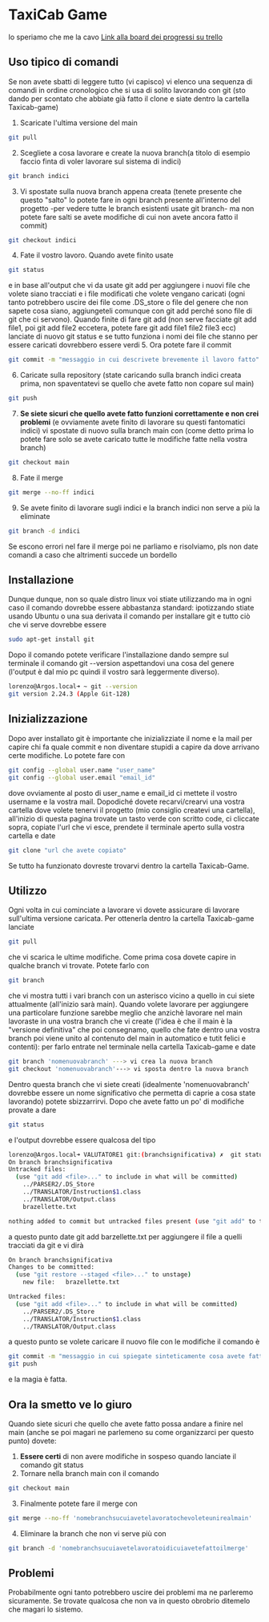 # TaxiCab Game

Io speriamo che me la cavo
[Link alla board dei progressi su trello](https://trello.com/invite/b/O2KrWNmi/fd5cd9e71471b0cc023ba78780e45cfc/loyetivive)

## Uso tipico di comandi
Se non avete sbatti di leggere tutto (vi capisco) vi elenco una sequenza di comandi in ordine cronologico che si usa di solito lavorando con git (sto dando per scontato che abbiate già fatto il clone e siate dentro la cartella Taxicab-game)
1. Scaricate l'ultima versione del main
```bash
git pull
```
2. Scegliete a cosa lavorare e create la nuova branch(a titolo di esempio faccio finta di voler lavorare sul sistema di indici)
```bash
git branch indici
```
3. Vi spostate sulla nuova branch appena creata (tenete presente che questo "salto" lo potete fare in ogni branch presente all'interno del progetto -per vedere tutte le branch esistenti usate git branch- ma non potete fare salti se avete modifiche di cui non avete ancora fatto il commit)
```bash
git checkout indici
```
4. Fate il vostro lavoro. Quando avete finito usate
```bash
git status
```
e in base all'output che vi da usate git add per aggiungere i nuovi file che volete siano tracciati e i file modificati che volete vengano caricati (ogni tanto potrebbero uscire dei file come .DS_store o file del genere che non sapete cosa siano, aggiungeteli comunque con git add perché sono file di git che ci servono). Quando finite di fare git add (non serve facciate git add file1, poi git add file2 eccetera, potete fare git add file1 file2 file3 ecc) lanciate di nuovo git status e se tutto funziona i nomi dei file che stanno per essere caricati dovrebbero essere verdi
5. Ora potete fare il commit
```bash
git commit -m "messaggio in cui descrivete brevemente il lavoro fatto"
```
6. Caricate sulla repository (state caricando sulla branch indici creata prima, non spaventatevi se quello che avete fatto non copare sul main)
```bash
git push
```
7. **Se siete sicuri che quello avete fatto funzioni correttamente e non crei problemi** (e ovviamente avete finito di lavorare su questi fantomatici indici) vi spostate di nuovo sulla branch main con (come detto prima lo potete fare solo se avete caricato tutte le modifiche fatte nella vostra branch)
```bash
git checkout main
``` 
8. Fate il merge 
```bash
git merge --no-ff indici 
```
9. Se avete finito di lavorare sugli indici e la branch indici non serve a più la eliminate
```bash
git branch -d indici
``` 
Se escono errori nel fare il merge poi ne parliamo e risolviamo, pls non date comandi a caso che altrimenti succede un bordello
## Installazione
Dunque dunque, non so quale distro linux voi stiate utilizzando ma in ogni caso il comando dovrebbe essere abbastanza standard: ipotizzando stiate usando Ubuntu o una sua derivata il comando per installare git e tutto ciò che vi serve dovrebbe essere
```bash
sudo apt-get install git
```
Dopo il comando potete verificare l'installazione dando sempre sul terminale il comando git --version aspettandovi una cosa del genere (l'output è dal mio pc quindi il vostro sarà leggermente diverso).
```bash
lorenzo@Argos.local➜ ~ git --version
git version 2.24.3 (Apple Git-128)
```

## Inizializzazione
Dopo aver installato git è importante che inizializziate il nome e la mail per capire chi fa quale commit e non diventare stupidi a capire da dove arrivano certe modifiche. Lo potete fare con 
```bash
git config --global user.name "user_name"
git config --global user.email "email_id"
```
dove ovviamente al posto di user_name e email_id ci mettete il vostro username e la vostra mail.
Dopodiché dovete recarvi/crearvi una vostra cartella dove volete tenervi il progetto (mio consiglio createvi una cartella), all'inizio di questa pagina trovate un tasto verde con scritto code, ci cliccate sopra, copiate l'url che vi esce, prendete il terminale aperto sulla vostra cartella e date
```bash
git clone "url che avete copiato"
``` 
Se tutto ha funzionato dovreste trovarvi dentro la cartella Taxicab-Game.


## Utilizzo
Ogni volta in cui cominciate a lavorare vi dovete assicurare di lavorare sull'ultima versione caricata. Per ottenerla dentro la cartella Taxicab-game lanciate
```bash
git pull
```
che vi scarica le ultime modifiche.
Come prima cosa dovete capire in qualche branch vi trovate. Potete farlo con
```bash
git branch
```
che vi mostra tutti i vari branch con un asterisco vicino a quello in cui siete attualmente (all'inizio sarà main). 
Quando volete lavorare per aggiungere una particolare funzione sarebbe meglio che anzichè lavorare nel main lavoraste in una vostra branch che vi create (l'idea è che il main è la "versione definitiva" che poi consegnamo, quello che fate dentro una vostra branch poi viene unito al contenuto del main in automatico e tutit felici e contenti): per farlo entrate nel terminale nella cartella Taxicab-game e date
```bash
git branch 'nomenuovabranch' ---> vi crea la nuova branch
git checkout 'nomenuovabranch'---> vi sposta dentro la nuova branch  
```
Dentro questa branch che vi siete creati (idealmente 'nomenuovabranch' dovrebbe essere un nome significativo che permetta di caprie a cosa state lavorando) potete sbizzarrirvi. Dopo che avete fatto un po' di modifiche provate a dare
```bash
git status 
```
e l'output dovrebbe essere qualcosa del tipo
```bash
lorenzo@Argos.local➜ VALUTATORE1 git:(branchsignificativa) ✗  git status                      
On branch branchsignificativa
Untracked files:
  (use "git add <file>..." to include in what will be committed)
	../PARSER2/.DS_Store
	../TRANSLATOR/Instruction$1.class
	../TRANSLATOR/Output.class
	brazellette.txt

nothing added to commit but untracked files present (use "git add" to track)
```
a questo punto date git add barzellette.txt per aggiungere il file a quelli tracciati da git e vi dirà
```bash
On branch branchsignificativa
Changes to be committed:
  (use "git restore --staged <file>..." to unstage)
	new file:   brazellette.txt

Untracked files:
  (use "git add <file>..." to include in what will be committed)
	../PARSER2/.DS_Store
	../TRANSLATOR/Instruction$1.class
	../TRANSLATOR/Output.class 
```
a questo punto se volete caricare il nuovo file con le modifiche il comando è
```bash
git commit -m "messaggio in cui spiegate sinteticamente cosa avete fatto"
git push
```
e la magia è fatta.
## Ora la smetto ve lo giuro
Quando siete sicuri che quello che avete fatto possa andare a finire nel main (anche se poi magari ne parlemeno su come organizzarci per questo punto) dovete:
1. **Essere certi** di non avere modifiche in sospeso quando lanciate il comando git status
2. Tornare nella branch main con il comando
```bash
git checkout main     
```
3. Finalmente potete fare il merge con 
```bash
git merge --no-ff 'nomebranchsucuiavetelavoratochevoleteunirealmain'    
```
4. Eliminare la branch che non vi serve più con 
```bash
git branch -d 'nomebranchsucuiavetelavoratoidicuiavetefattoilmerge'  
```

## Problemi
Probabilmente ogni tanto potrebbero uscire dei problemi ma ne parleremo sicuramente. Se trovate qualcosa che non va in questo obrobrio ditemelo che magari lo sistemo.